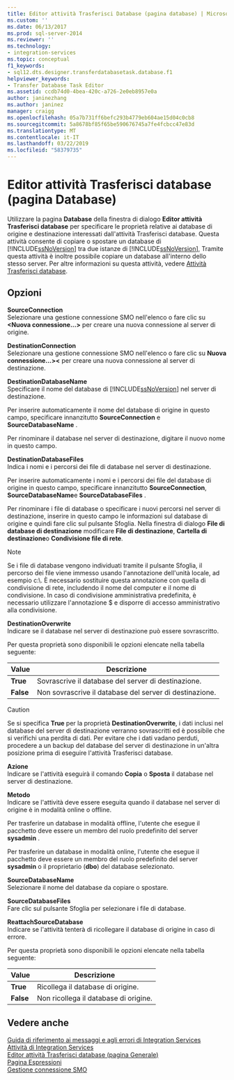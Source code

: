 ```yaml
---
title: Editor attività Trasferisci Database (pagina database) | Microsoft Docs
ms.custom: ''
ms.date: 06/13/2017
ms.prod: sql-server-2014
ms.reviewer: ''
ms.technology:
- integration-services
ms.topic: conceptual
f1_keywords:
- sql12.dts.designer.transferdatabasetask.database.f1
helpviewer_keywords:
- Transfer Database Task Editor
ms.assetid: ccdb74d0-4bea-420c-a726-2e0eb8957e0a
author: janinezhang
ms.author: janinez
manager: craigg
ms.openlocfilehash: 05a7b731ff6befc293b4779eb604ae15d04c0cb8
ms.sourcegitcommit: 5a8678bf85f65be590676745a7fe4fcbcc47e83d
ms.translationtype: MT
ms.contentlocale: it-IT
ms.lasthandoff: 03/22/2019
ms.locfileid: "58379735"
---
```

# <a name="transfer-database-task-editor-databases-page"></a>Editor attività Trasferisci database (pagina Database)
  Utilizzare la pagina **Database** della finestra di dialogo **Editor attività Trasferisci database** per specificare le proprietà relative ai database di origine e destinazione interessati dall'attività Trasferisci database. Questa attività consente di copiare o spostare un database di [!INCLUDE[ssNoVersion](../includes/ssnoversion-md.md)] tra due istanze di [!INCLUDE[ssNoVersion](../includes/ssnoversion-md.md)], Tramite questa attività è inoltre possibile copiare un database all'interno dello stesso server. Per altre informazioni su questa attività, vedere [Attività Trasferisci database](control-flow/transfer-database-task.md).  
  
## <a name="options"></a>Opzioni  
 **SourceConnection**  
 Selezionare una gestione connessione SMO nell'elenco o fare clic su **\<Nuova connessione...>** per creare una nuova connessione al server di origine.  
  
 **DestinationConnection**  
 Selezionare una gestione connessione SMO nell'elenco o fare clic su **Nuova connessione...>\<** per creare una nuova connessione al server di destinazione.  
  
 **DestinationDatabaseName**  
 Specificare il nome del database di [!INCLUDE[ssNoVersion](../includes/ssnoversion-md.md)] nel server di destinazione.  
  
 Per inserire automaticamente il nome del database di origine in questo campo, specificare innanzitutto **SourceConnection** e **SourceDatabaseName** .  
  
 Per rinominare il database nel server di destinazione, digitare il nuovo nome in questo campo.  
  
 **DestinationDatabaseFiles**  
 Indica i nomi e i percorsi dei file di database nel server di destinazione.  
  
 Per inserire automaticamente i nomi e i percorsi dei file del database di origine in questo campo, specificare innanzitutto **SourceConnection**, **SourceDatabaseName**e **SourceDatabaseFiles** .  
  
 Per rinominare i file di database o specificare i nuovi percorsi nel server di destinazione, inserire in questo campo le informazioni sul database di origine e quindi fare clic sul pulsante Sfoglia. Nella finestra di dialogo **File di database di destinazione** modificare **File di destinazione**, **Cartella di destinazione**o **Condivisione file di rete**.  
  
> [!NOTE]  
>  Se i file di database vengono individuati tramite il pulsante Sfoglia, il percorso dei file viene immesso usando l'annotazione dell'unità locale, ad esempio c:\\. È necessario sostituire questa annotazione con quella di condivisione di rete, includendo il nome del computer e il nome di condivisione. In caso di condivisione amministrativa predefinita, è necessario utilizzare l'annotazione $ e disporre di accesso amministrativo alla condivisione.  
  
 **DestinationOverwrite**  
 Indicare se il database nel server di destinazione può essere sovrascritto.  
  
 Per questa proprietà sono disponibili le opzioni elencate nella tabella seguente:  
  
|Value|Descrizione|  
|-----------|-----------------|  
|**True**|Sovrascrive il database del server di destinazione.|  
|**False**|Non sovrascrive il database del server di destinazione.|  
  
> [!CAUTION]  
>  Se si specifica **True** per la proprietà **DestinationOverwrite**, i dati inclusi nel database del server di destinazione verranno sovrascritti ed è possibile che si verifichi una perdita di dati. Per evitare che i dati vadano perduti, procedere a un backup del database del server di destinazione in un'altra posizione prima di eseguire l'attività Trasferisci database.  
  
 **Azione**  
 Indicare se l'attività eseguirà il comando **Copia** o **Sposta** il database nel server di destinazione.  
  
 **Metodo**  
 Indicare se l'attività deve essere eseguita quando il database nel server di origine è in modalità online o offline.  
  
 Per trasferire un database in modalità offline, l'utente che esegue il pacchetto deve essere un membro del ruolo predefinito del server **sysadmin** .  
  
 Per trasferire un database in modalità online, l'utente che esegue il pacchetto deve essere un membro del ruolo predefinito del server **sysadmin** o il proprietario (**dbo**) del database selezionato.  
  
 **SourceDatabaseName**  
 Selezionare il nome del database da copiare o spostare.  
  
 **SourceDatabaseFiles**  
 Fare clic sul pulsante Sfoglia per selezionare i file di database.  
  
 **ReattachSourceDatabase**  
 Indicare se l'attività tenterà di ricollegare il database di origine in caso di errore.  
  
 Per questa proprietà sono disponibili le opzioni elencate nella tabella seguente:  
  
|Value|Descrizione|  
|-----------|-----------------|  
|**True**|Ricollega il database di origine.|  
|**False**|Non ricollega il database di origine.|  
  
## <a name="see-also"></a>Vedere anche  
 [Guida di riferimento ai messaggi e agli errori di Integration Services](../../2014/integration-services/integration-services-error-and-message-reference.md)   
 [Attività di Integration Services](control-flow/integration-services-tasks.md)   
 [Editor attività Trasferisci database &#40;pagina Generale&#41;](general-page-of-integration-services-designers-options.md)   
 [Pagina Espressioni](expressions/expressions-page.md)   
 [Gestione connessione SMO](connection-manager/smo-connection-manager.md)  
  
  
